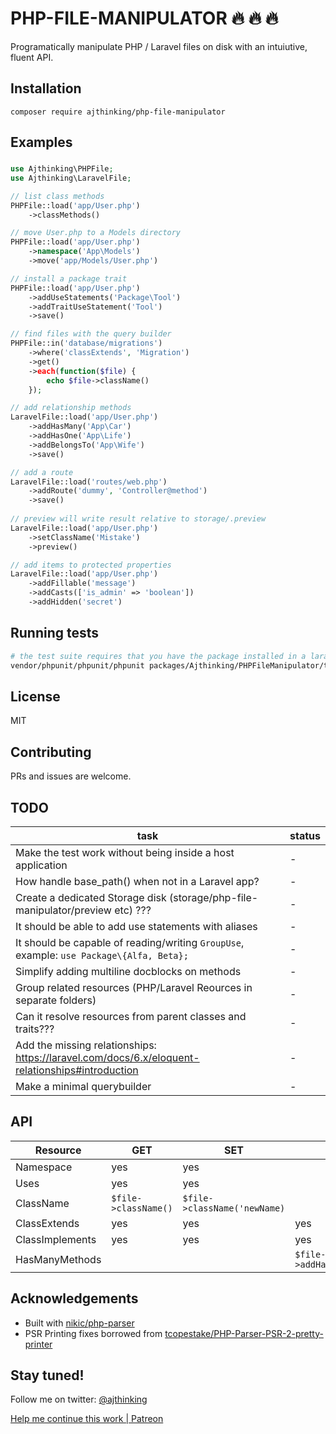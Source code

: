 # PHP-FILE-MANIPULATOR :fire: :fire: :fire:
Programatically manipulate PHP / Laravel files on disk with an intuiutive, fluent API.

## Installation
```
composer require ajthinking/php-file-manipulator
```

## Examples

### 
```php
use Ajthinking\PHPFile;
use Ajthinking\LaravelFile;

// list class methods
PHPFile::load('app/User.php')
    ->classMethods()

// move User.php to a Models directory
PHPFile::load('app/User.php')
    ->namespace('App\Models')
    ->move('app/Models/User.php')

// install a package trait
PHPFile::load('app/User.php')
    ->addUseStatements('Package\Tool')
    ->addTraitUseStatement('Tool')
    ->save()

// find files with the query builder
PHPFile::in('database/migrations')
    ->where('classExtends', 'Migration')
    ->get()
    ->each(function($file) {
        echo $file->className()
    });

// add relationship methods
LaravelFile::load('app/User.php')
    ->addHasMany('App\Car')
    ->addHasOne('App\Life')
    ->addBelongsTo('App\Wife')
    ->save()

// add a route
LaravelFile::load('routes/web.php')
    ->addRoute('dummy', 'Controller@method')
    ->save()
    
// preview will write result relative to storage/.preview
LaravelFile::load('app/User.php')
    ->setClassName('Mistake')
    ->preview()

// add items to protected properties
LaravelFile::load('app/User.php')
    ->addFillable('message')
    ->addCasts(['is_admin' => 'boolean'])
    ->addHidden('secret')    

```

## Running tests
```bash
# the test suite requires that you have the package installed in a laravel project
vendor/phpunit/phpunit/phpunit packages/Ajthinking/PHPFileManipulator/tests
```

## License
MIT

## Contributing
PRs and issues are welcome. 

## TODO


| task | status |
|------|--------|
| Make the test work without being inside a host application| - |
| How handle base_path() when not in a Laravel app? | - |
| Create a dedicated Storage disk (storage/php-file-manipulator/preview etc) ??? | - |
| It should be able to add use statements with aliases | - |
| It should be capable of reading/writing `GroupUse`, example:  `use Package\{Alfa, Beta};` | - |
| Simplify adding multiline docblocks on methods | - |
| Group related resources (PHP/Laravel Reources in separate folders) | - |
| Can it resolve resources from parent classes and traits??? | - |
| Add the missing relationships: https://laravel.com/docs/6.x/eloquent-relationships#introduction | - |
| Make a minimal querybuilder | - |

## API

| Resource | GET | SET | ADD | REMOVE |
|------|--------|--------|--------|--------|
| Namespace | yes | yes | | |
| Uses | yes | yes | | |
| ClassName | ```$file->className()``` | ```$file->className('newName)``` | | |
| ClassExtends | yes | yes | yes | yes |
| ClassImplements | yes | yes | yes | yes |
| HasManyMethods |  |  | ```$file->addHasManyMethods(['App\Car'])``` |  |

## Acknowledgements
* Built with [nikic/php-parser](https://github.com/nikic/php-parser)
* PSR Printing fixes borrowed from [tcopestake/PHP-Parser-PSR-2-pretty-printer](https://github.com/tcopestake/PHP-Parser-PSR-2-pretty-printer)

## Stay tuned!
Follow me on twitter: [@ajthinking](https://twitter.com/ajthinking)

<a href="https://www.patreon.com/ajthinking" >Help me continue this work | Patreon</a>
